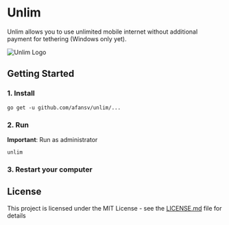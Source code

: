 # Unlim
Unlim allows you to use unlimited mobile internet without additional payment for tethering (Windows only yet).

![Unlim Logo](https://user-images.githubusercontent.com/9019326/62445104-2236a880-b768-11e9-8834-15b96140cba8.png)

## Getting Started

### 1. Install
```
go get -u github.com/afansv/unlim/...
```

### 2. Run

**Important**: Run as administrator

```
unlim
```

### 3. Restart your computer

## License

This project is licensed under the MIT License - see the [LICENSE.md](LICENSE.md) file for details
